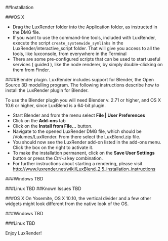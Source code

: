 ##Installation

###OS X
- Drag the LuxRender folder into the Application folder, as instructed in the DMG file.
- If you want to use the command-line tools, included with LuxRender, execute the script `create_systemwide_symlinks` in the LuxRender/interactive_script folder. That will give you access to all the tools, like luxconsole, from everywhere in the Terminal
- There are some pre-configured scripts that can be used to start useful services ( guided ), like the node renderer, by simply double-clicking on them from Finder.

####Blender plugin.
LuxRender includes support for Blender, the Open Source 3D modelling program. The following instructions describe how to install the LuxRender plugin for Blender.

To use the Blender plugin you will need Blender v. 2.71 or higher, and  OS X 10.6 or higher, since LuxBlend is a 64-bit plugin.

- Start Blender and from the menu select **File | User Preferences**
- Click on the **Add-ons** tab
- Click on the **Install from File...** button.
- Navigate to the opened LuxRender DMG file, which should be /Volumes/LuxRender. From there select the LuxBlend.zip file. 
- You should now see the LuxRender add-on listed in the add-ons menu. Click the box on the right to activate it.
- To make the installation permanent, click on the **Save User Settings** button or press the *Ctrl-u* key combination.
- For further instructions about starting a rendering, please visit http://www.luxrender.net/wiki/LuxBlend_2.5_installation_instructions

###Windows
TBD

###Linux
TBD
##Known Issues
TBD

###OS X
On Yosemite, OS X 10.10, the vertical divider and a few other widgets might look different from the native look of the OS.

###Windows
TBD

###Linux
TBD

Enjoy LuxRender!



